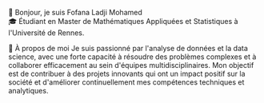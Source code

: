 👋 Bonjour, je suis Fofana Ladji Mohamed                                                                                         
🎓 Étudiant en Master de Mathématiques Appliquées et Statistiques à l'Université de Rennes.

🌱 À propos de moi
Je suis passionné par l'analyse de données et la data science, avec une forte capacité à résoudre des problèmes complexes et à collaborer efficacement au sein d'équipes multidisciplinaires. Mon objectif est de contribuer à des projets innovants qui ont un impact positif sur la société et d'améliorer continuellement mes compétences techniques et analytiques.
